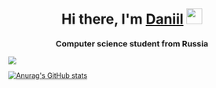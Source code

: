<h1 align="center">Hi there, I'm <a href="https://daniilshat.ru/" target="_blank">Daniil</a> 
<img src="https://github.com/blackcater/blackcater/raw/main/images/Hi.gif" height="32"/></h1>
<h3 align="center">Computer science student from Russia</h3>

![](https://komarev.com/ghpvc/?username=Ruv1c0n)

[![Anurag's GitHub stats](https://github-readme-stats.vercel.app/api?username=Ruv1c0n)](https://github.com/anuraghazra/github-readme-stats)
